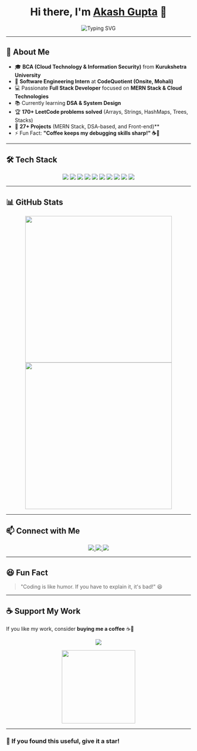 
<h1 align="center">Hi there, I'm <a href="https://github.com/akash-cq">Akash Gupta</a> 👋</h1>

<p align="center">
  <img src="https://readme-typing-svg.demolab.com?font=Fira+Code&size=22&pause=1000&color=F7B93E&width=550&lines=Full+Stack+Developer;JavaScript+%7C+Node.js+%7C+React;Passionate+about+Learning+New+Technologies+%F0%9F%94%A5" alt="Typing SVG" />
</p>

---

## 🚀 **About Me**  
- 🎓 **BCA (Cloud Technology & Information Security)** from **Kurukshetra University**  
- 🏢 **Software Engineering Intern** at **CodeQuotient (Onsite, Mohali)**  
- 💻 Passionate **Full Stack Developer** focused on **MERN Stack & Cloud Technologies**  
- 📚 Currently learning **DSA & System Design**  
- 🏆 **170+ LeetCode problems solved** (Arrays, Strings, HashMaps, Trees, Stacks)  
- 🎯 **27+ Projects** (MERN Stack, DSA-based, and Front-end)**  
- ⚡ Fun Fact: **"Coffee keeps my debugging skills sharp!" ☕🚀**  

---

## 🛠 **Tech Stack**  

<p align="center">
  <img src="https://img.shields.io/badge/HTML5-%23E34F26.svg?style=for-the-badge&logo=html5&logoColor=white" />
  <img src="https://img.shields.io/badge/CSS3-%231572B6.svg?style=for-the-badge&logo=css3&logoColor=white" />
  <img src="https://img.shields.io/badge/JavaScript-%23F7DF1E.svg?style=for-the-badge&logo=javascript&logoColor=black" />
  <img src="https://img.shields.io/badge/React.js-%2361DAFB.svg?style=for-the-badge&logo=react&logoColor=black" />
  <img src="https://img.shields.io/badge/Node.js-%23339933.svg?style=for-the-badge&logo=node.js&logoColor=white" />
  <img src="https://img.shields.io/badge/Express.js-%23000000.svg?style=for-the-badge&logo=express&logoColor=white" />
  <img src="https://img.shields.io/badge/MongoDB-%2347A248.svg?style=for-the-badge&logo=mongodb&logoColor=white" />
  <img src="https://img.shields.io/badge/Git-%23F05033.svg?style=for-the-badge&logo=git&logoColor=white" />
  <img src="https://img.shields.io/badge/GitHub-%23181717.svg?style=for-the-badge&logo=github&logoColor=white" />
  <img src="https://img.shields.io/badge/AWS-%23FF9900.svg?style=for-the-badge&logo=amazon-aws&logoColor=white" />
</p>

---

## 📊 **GitHub Stats**  

<p align="center">
  <img src="https://github-readme-stats.vercel.app/api?username=akash-cq&show_icons=true&theme=radical" width="400">
  <img src="https://github-readme-streak-stats.herokuapp.com/?user=akash-cq&theme=radical" width="400">
</p>

---

## 📫 **Connect with Me**  
<p align="center">
  <a href="https://linkedin.com/in/akash-gupta-06b0a6280" target="_blank">
    <img src="https://img.shields.io/badge/LinkedIn-%230A66C2.svg?style=for-the-badge&logo=linkedin&logoColor=white" />
  </a>
  <a href="mailto:ag44834@gmail.com">
    <img src="https://img.shields.io/badge/Gmail-%23D14836.svg?style=for-the-badge&logo=gmail&logoColor=white" />
  </a>
  <a href="https://akash-cq.github.io/Portfoilio/">
    <img src="https://img.shields.io/badge/Portfolio-%2312100E.svg?style=for-the-badge&logo=firefox&logoColor=white" />
  </a>
</p>

---

## 😆 **Fun Fact**  
> "Coding is like humor. If you have to explain it, it's bad!" 😆  

---

## ☕ **Support My Work**  
If you like my work, consider **buying me a coffee** ☕💖  

<p align="center">
  <a href="https://buymeacoffee.com/akash_cq">
    <img src="https://img.shields.io/badge/Buy%20Me%20a%20Coffee-%23FFDD00.svg?style=for-the-badge&logo=buymeacoffee&logoColor=black" />
  </a>
</p>

<p align="center">
  <img src="https://github-production-user-asset-6210df.s3.amazonaws.com/168327561/408127981-1965b306-1f3b-444a-b0e7-1a1ea5a5b01e.png" width="200">
</p>

---

### 🌟 **If you found this useful, give it a star!**  
